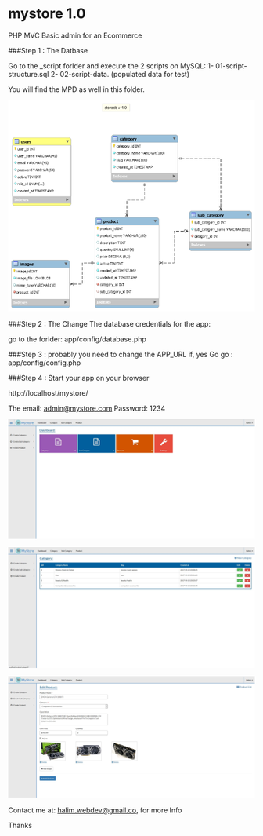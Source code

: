 # mystore 1.0
PHP MVC Basic admin for an Ecommerce

###Step 1 : The Datbase

Go to the _script forlder and execute the 2 scripts on MySQL:
1- 01-script-structure.sql
2- 02-script-data. (populated data for test)


You will find the MPD as well in this folder.

![alt tag](https://github.com/halimus/mystore/blob/master/_scripts/storedb.png)


###Step 2 : The Change The database credentials for the app:

go to the forlder: app/config/database.php 

###Step 3 : probably you need to change the APP_URL
if, yes
Go go : app/config/config.php


###Step 4 : Start your app on your browser

http://localhost/mystore/

The email: admin@mystore.com
Password: 1234


![alt tag](https://github.com/halimus/mystore/blob/master/public/images/demo1.jpg)


![alt tag](https://github.com/halimus/mystore/blob/master/public/images/demo2.jpg)


![alt tag](https://github.com/halimus/mystore/blob/master/public/images/demo3.jpg)


Contact me at:
halim.webdev@gmail.co, for more Info  

Thanks




